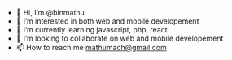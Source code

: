- 👋 Hi, I’m @binmathu
- 👀 I’m interested in both web and mobile developement
- 🌱 I’m currently learning javascript, php,  react
- 💞️ I’m looking to collaborate on web and mobile developement
- 📫 How to reach me mathumach@gmail.com

<!---
binmathu/binmathu is a ✨ special ✨ repository because its `README.md` (this file) appears on your GitHub profile.
You can click the Preview link to take a look at your changes.
--->
